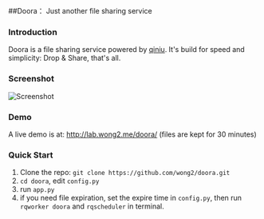 ##Doora： Just another file sharing service

### Introduction

Doora is a file sharing service powered by [qiniu](http://www.qiniu.com/).
It's build for speed and simplicity: Drop & Share, that's all.

### Screenshot

![Screenshot](http://doora.qiniudn.com/screenshot.png)

### Demo

A live demo is at: <http://lab.wong2.me/doora/> (files are kept for 30 minutes)

### Quick Start

1. Clone the repo: `git clone https://github.com/wong2/doora.git`
2. `cd doora`, edit `config.py`
3. run `app.py`
4. if you need file expiration, set the expire time in `config.py`, then run `rqworker doora` and `rqscheduler` in terminal.

